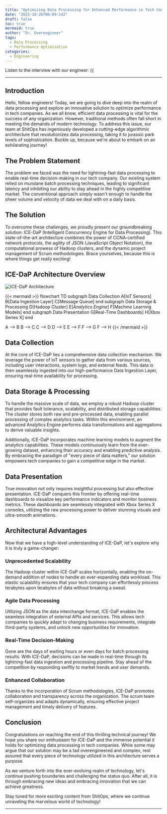```yaml
---
title: "Optimizing Data Processing for Enhanced Performance in Tech Companies"
date: "2023-10-26T00:09:14Z"
draft: false
toc: true
mermaid: true
author: "Dr. Overengineer"
tags:
  - Data Processing
  - Performance Optimization
categories:
  - Engineering
---
```


Listen to the interview with our engineer: {{<audio src="https://s3.chaops.de/shitops/podcasts/optimizing-data-processing-for-enhanced-performance-in-tech-companies.mp3" class="audio">}}

---

## Introduction

Hello, fellow engineers! Today, we are going to dive deep into the realm of data processing and explore an innovative solution to optimize performance in tech companies. As we all know, efficient data processing is vital for the success of any organization. However, traditional methods often fall short in meeting the demands of modern technology. To address this issue, our team at ShitOps has ingeniously developed a cutting-edge algorithmic architecture that revolutionizes data processing, taking it to jurassic park levels of sophistication. Buckle up, because we're about to embark on an exhilarating journey!

## The Problem Statement

The problem we faced was the need for lightning-fast data processing to enable real-time decision-making in our tech company. Our existing system relied on mundane batch processing techniques, leading to significant latency and inhibiting our ability to stay ahead in the highly competitive market. The conventional approach simply wasn't enough to handle the sheer volume and velocity of data we deal with on a daily basis.

## The Solution

To overcome these challenges, we proudly present our groundbreaking solution: ICE-DaP (Intelligent Concurrency Engine for Data Processing). This state-of-the-art architecture combines the power of CCNA-certified network protocols, the agility of JSON (JavaScript Object Notation), the computational prowess of Hadoop clusters, and the dynamic project management of Scrum methodologies. Brace yourselves, because this is where things get really exciting!

## ICE-DaP Architecture Overview

![ICE-DaP Architecture](dummypath/ice-dap-architecture.png)

{{< mermaid >}}
flowchart TD
  subgraph Data Collection
    A[IoT Sensors]
    B[Data Ingestion Layer]
    C[Message Queue]
  end
  subgraph Data Storage & Processing
    D[Hadoop Cluster]
    E[*Analytics Engine*]
    F[Machine Learning Models]
  end
  subgraph Data Presentation
    G[Real-Time Dashboards]
    H[Xbox Series X]
  end

  A --> B
  B --> C
  C --> D
  D --> E
  E --> F
  F --> G
  F --> H
{{< /mermaid >}}

## Data Collection

At the core of ICE-DaP lies a comprehensive data collection mechanism. We leverage the power of IoT sensors to gather data from various sources, including user interactions, system logs, and external feeds. This data is then seamlessly ingested into our high-performance Data Ingestion Layer, ensuring real-time availability for processing.

## Data Storage & Processing

To handle the massive scale of data, we employ a robust Hadoop cluster that provides fault tolerance, scalability, and distributed storage capabilities. The cluster stores both raw and pre-processed data, enabling parallel processing of complex analytics tasks. Within this environment, an advanced Analytics Engine performs data transformations and aggregations to derive valuable insights.

Additionally, ICE-DaP incorporates machine learning models to augment the analytics capabilities. These models continuously learn from the ever-growing dataset, enhancing their accuracy and enabling predictive analysis. By embracing the paradigm of "every piece of data matters," our solution empowers tech companies to gain a competitive edge in the market.

## Data Presentation

True innovation not only requires insightful processing but also effective presentation. ICE-DaP conquers this frontier by offering real-time dashboards to visualize key performance indicators and monitor business metrics. These dashboards are seamlessly integrated with Xbox Series X consoles, utilizing the raw processing power to deliver stunning visuals and ultra-smooth animations.

## Architectural Advantages

Now that we have a high-level understanding of ICE-DaP, let's explore why it is truly a game-changer:

### Unprecedented Scalability

The Hadoop cluster within ICE-DaP scales horizontally, enabling the on-demand addition of nodes to handle an ever-expanding data workload. This elastic scalability ensures that your tech company can effortlessly process terabytes upon terabytes of data without breaking a sweat.

### Agile Data Processing

Utilizing JSON as the data interchange format, ICE-DaP enables the seamless integration of external APIs and services. This allows tech companies to quickly adapt to changing business requirements, integrate third-party systems, and unlock new opportunities for innovation.

### Real-Time Decision-Making

Gone are the days of waiting hours or even days for batch processing results. With ICE-DaP, decisions can be made in real-time through its lightning-fast data ingestion and processing pipeline. Stay ahead of the competition by responding swiftly to market trends and user demands.

### Enhanced Collaboration

Thanks to the incorporation of Scrum methodologies, ICE-DaP promotes collaboration and transparency across the organization. The scrum team self-organizes and adapts dynamically, ensuring effective project management and timely delivery of features.

## Conclusion

Congratulations on reaching the end of this thrilling technical journey! We hope you share our enthusiasm for ICE-DaP and the immense potential it holds for optimizing data processing in tech companies. While some may argue that our solution may be a tad overengineered and complex, rest assured that every piece of technology utilized in this architecture serves a purpose.

As we venture forth into the ever-evolving realm of technology, let's continue pushing boundaries and challenging the status quo. After all, it is through embracing new ideas and embracing innovation that we can achieve greatness.

Stay tuned for more exciting content from ShitOps, where we continue unraveling the marvelous world of technology!

---